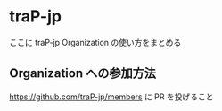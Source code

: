 # traP-jp

ここに traP-jp Organization の使い方をまとめる

## Organization への参加方法

https://github.com/traP-jp/members に PR を投げること
